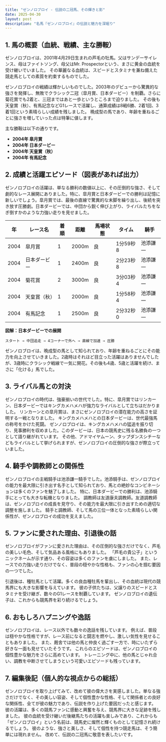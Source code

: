 ```yaml
---
title: "ゼンノロブロイ - 伝説の二冠馬、その輝きと影"
date: 2025-04-30
layout: post
description: "名馬『ゼンノロブロイ』の伝説と魅力を深堀り"
---
```


## 1. 馬の概要（血統、戦績、主な勝鞍）

ゼンノロブロイは、2001年4月29日生まれの芦毛の牡馬。父はサンデーサイレンス、母はファイトソング、母父はMr. Prospectorという、まさに黄金の血統を受け継いでいました。  その華麗なる血統は、スピードとスタミナを兼ね備えた競走馬としての素質を約束するものでした。

ゼンノロブロイの戦績は輝かしいものでした。2003年のデビューから驚異的な強さを発揮し、無敗でクラシック二冠（皐月賞、日本ダービー）を制覇。さらに菊花賞でも2着と、三冠まではあと一歩というところまで迫りました。  その後も天皇賞（秋）、有馬記念などG1レースで活躍し、通算成績は8戦6勝、2着1回、3着1回という素晴らしい成績を残しました。  晩成型の馬であり、年齢を重ねるごとに強さを増していった点は特筆に値します。

主な勝鞍は以下の通りです。

* **2004年 皐月賞**
* **2004年 日本ダービー**
* **2004年 天皇賞（秋）**
* **2004年 有馬記念**


## 2. 成績と活躍エピソード（図表があれば出力）

ゼンノロブロイの活躍は、単なる勝利の数値以上に、その圧倒的な強さ、そして劇的なレース展開にありました。特に、皐月賞と日本ダービーでの勝利は記憶に新しいでしょう。皐月賞では、最後の直線で驚異的な末脚を繰り出し、後続を突き放す圧勝劇。日本ダービーでは、中団から鋭く伸び上がり、ライバルたちをなぎ倒すかのような力強い走りを見せました。

| 年 | レース名          | 着順 | 距離 | 馬場状態 | タイム     | 騎手      |
|----|-----------------|-----|------|---------|-----------|-----------|
| 2004 | 皐月賞            | 1   | 2000m| 良       | 1分59秒8  | 池添謙一  |
| 2004 | 日本ダービー        | 1   | 2400m| 良       | 2分23秒8  | 池添謙一  |
| 2004 | 菊花賞            | 2   | 3000m| 良       | 3分03秒4  | 池添謙一  |
| 2004 | 天皇賞（秋）      | 1   | 2000m| 良       | 1分58秒4  | 池添謙一  |
| 2004 | 有馬記念          | 1   | 2500m| 良       | 2分32秒0  | 池添謙一  |


**図解：日本ダービーでの展開**

```
スタート → 中団追走 → 4コーナーで外へ → 直線で加速 → 圧勝
```

ゼンノロブロイは、晩成型の馬として知られており、年齢を重ねるごとにその能力を向上させていきました。2歳時はそれほど目立った活躍はありませんでしたが、3歳時にクラシック戦線で一気に開花。その後も4歳、5歳と活躍を続け、まさに「化ける」馬でした。


## 3. ライバル馬との対決

ゼンノロブロイの時代は、強豪揃いの世代でした。特に、皐月賞ではリンカーン、日本ダービーではキングカメハメハが強力なライバルとして立ちはだかりました。  リンカーンとの皐月賞は、まさにゼンノロブロイの潜在能力の高さを証明する一戦となりました。  キングカメハメハとの日本ダービーは、世代最強馬の称号をかけた死闘。  ゼンノロブロイは、キングカメハメハの猛追を振り切り、見事勝利を収めました。このダービーは、日本の競馬史に残る名勝負の一つとして語り継がれています。  その他、アドマイヤムーン、タップダンスシチーなどもライバルとして挙げられますが、ゼンノロブロイの圧倒的な強さが際立っていました。


## 4. 騎手や調教師との関係性

ゼンノロブロイの主戦騎手は池添謙一騎手でした。池添騎手は、ゼンノロブロイの能力を最大限に引き出す名手として知られており、馬との絶妙なコンビネーションは多くのファンを魅了しました。  特に、日本ダービーでの勝利は、池添騎手にとっても大きな転機となりました。  調教師は友道康夫調教師。友道調教師は、ゼンノロブロイの成長を見守り、その能力を最大限に引き出すための適切な調整を施しました。  騎手と調教師、そして馬の三位一体となった素晴らしい関係性が、ゼンノロブロイの成功を支えました。


## 5. ファンに愛された理由、引退後の話

ゼンノロブロイがファンに愛された理由は、その圧倒的な強さだけでなく、芦毛の美しい毛色、そして気品ある風格にもありました。  「芦毛の貴公子」というニックネームが示す通り、その容姿は多くのファンを虜にしました。  また、レースでの力強い走りだけでなく、普段の穏やかな性格も、ファンの心を掴む要因の一つでした。

引退後は、種牡馬として活躍。多くの良血種牡馬を輩出し、その血統は現代の競馬界にも大きな影響を与えています。  彼の子供たちは、父譲りのスピードとスタミナを受け継ぎ、数々のG1レースを制覇しています。  ゼンノロブロイの遺伝子は、これからも競馬界を彩り続けるでしょう。


## 6. おもしろハプニングや逸話

ゼンノロブロイは、レース以外でも数々の逸話を残しています。  例えば、普段は穏やかな性格ですが、レース前になると闘志を燃やし、激しい気性を見せることもありました。  また、厩舎では他の馬と仲良く過ごす一方で、時にいたずら好きな一面も見せていたそうです。  これらのエピソードは、ゼンノロブロイの個性豊かな魅力をさらに高めています。  トレーニング中に、他の馬とじゃれ合い、調教を中断させてしまうという可愛いエピソードも残っています。


## 7. 編集後記（個人的な視点からの総括）

ゼンノロブロイを取り上げてみて、改めて彼の偉大さを実感しました。単なる強さだけでなく、その美しい容姿、そして個性豊かな性格、そして関係者との良好な関係性、全てが彼の魅力であり、伝説を作り上げた要因だったと感じます。  彼の活躍は、多くの競馬ファンに感動と興奮を与え、競馬界に大きな足跡を残しました。  彼の血統を受け継いだ後継馬たちの活躍も楽しみであり、これからも「ゼンノロブロイ」という名前は、競馬史に燦然と輝くものとして記憶され続けるでしょう。  彼のような、強さと美しさ、そして個性を持つ競走馬は、そう簡単には現れません。  改めて、伝説の二冠馬に敬意を表したいです。
